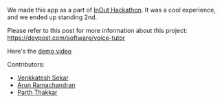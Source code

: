 We made this app as a part of [InOut Hackathon](https://hackinout.co/). It was a cool experience, and we ended up standing 2nd.

Please refer to this post for more information about this project:
https://devpost.com/software/voice-tutor

Here's the [demo video](https://www.facebook.com/hackinout/videos/1724138557846051/&show_text=0&width=400)

Contributors:
- [Venkkatesh Sekar](https://github.com/Spokuto)
- [Arun Ramachandran](https://github.com/jhurricane96)
- [Parth Thakkar](https://github.com/thakkarparth007)
